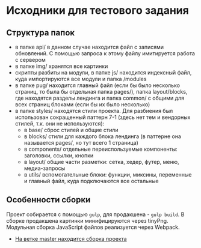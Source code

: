 # Исходники для тестового задания

## Структура папок

- в папке api/ в данном случае находится файл с записями обновлений. С помощью запроса к этому файлу имитируется работа с сервером
- в папке img/ хранятся все картинки
- скрипты разбиты на модули, в папке js/ находится индексный файл, куда импортируются все модули и папка /modules
- в папке pug/ находится главный файл (если бы было несколько страниц, то была бы отдельная папка pages/), папка layout/blocks, где находятся разделы лендинга и папка common/ с общими для всех страниц блоками (если бы их было несколько)
- в папке styles/ находятся стили проекта. Для разбиения был использован сокращенный паттерн 7-1 (здесь нет тем и вендорных стилей, т.к. они не используются): 
  * в base/ сброс стилей и общие стили
  * в blocks/ стили для каждого блока лендинга (в паттерне она называется pages/, но тут всего 1 страница)
  * в components/ отдельные переиспользуемые компоненты: заголовки, ссылки, кнопки
  * в layout/ общие части разметки: сетка, хедер, футер, меню, медиа-запросы
  * в utils/ вспомогательные блоки: функции, миксины, переменные
и главный файл, куда подключаются все остальные

## Особенности сборки

Проект собирается с помощью `gulp`, для продакшена - `gulp build`. В сборке продакшена картинки минифицируются через tinyPng. Модульная сборка JavaScript файлов реализуется через Webpack.

- [На ветке master находится сборка проекта](https://github.com/ilon-mars/test_soft-tehno/tree/master)
